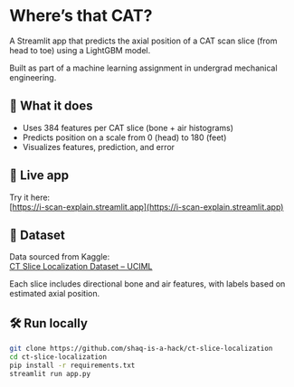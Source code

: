 # Where’s that CAT?

A Streamlit app that predicts the axial position of a CAT scan slice (from head to toe) using a LightGBM model.

Built as part of a machine learning assignment in undergrad mechanical engineering.

## 🧠 What it does

- Uses 384 features per CAT slice (bone + air histograms)
- Predicts position on a scale from 0 (head) to 180 (feet)
- Visualizes features, prediction, and error

## 🔗 Live app

Try it here:  
[https://i-scan-explain.streamlit.app](https://i-scan-explain.streamlit.app)

## 📁 Dataset

Data sourced from Kaggle:  
[CT Slice Localization Dataset – UCIML](https://www.kaggle.com/datasets/uciml/ct-slice-localization/data)

Each slice includes directional bone and air features, with labels based on estimated axial position.

## 🛠 Run locally

```bash
git clone https://github.com/shaq-is-a-hack/ct-slice-localization
cd ct-slice-localization
pip install -r requirements.txt
streamlit run app.py
